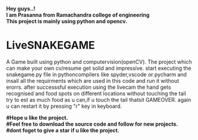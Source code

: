<b>Hey guys..!<br>
  I am Prasanna from Ramachandra college of engineering<br>
  This project is mainly using python and opencv.<br></b>
# LiveSNAKEGAME

A Game built using python and computervision(openCV).
The project which can make your own cv/resume get solid and impressive.
start executing the snakegame.py file in pythoncompilers like spyder,vscode or pycharm
and insall all the requirments which are used in this code and run it without erorrs.
after successsful execution using the livecam the hand gets recognised and food spots on different locations without touching the tail 
try to est as much food as u can,if u touch the tail thatsit GAMEOVER.  again u can restart it by pressing "r" key in keyboard.


<b>
#Hope u like the project.<br>
#Feel free to download the source code and follow for new projects.<br>
#dont foget to give a star if u like the project.<b>
